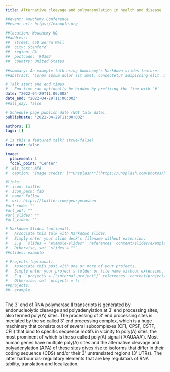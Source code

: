 ```yaml
---
title: Alternative cleavage and polyadenylation in health and disease

##event: Wowchemy Conference
##event_url: https://example.org

##location: Wowchemy HQ
##address:
##  street: 450 Serra Mall
##  city: Stanford
##  region: CA
##  postcode: '94305'
##  country: United States

##summary: An example talk using Wowchemy's Markdown slides feature.
##abstract: "Lorem ipsum dolor sit amet, consectetur adipiscing elit. Duis posuere tellusac convallis placerat. Proin tincidunt magna sed ex sollicitudin condimentum. Sed ac faucibus dolor, scelerisque sollicitudin nisi. Cras purus urna, suscipit quis sapien eu, pulvinar tempor diam."

# Talk start and end times.
#   End time can optionally be hidden by prefixing the line with `#`.
date: "2022-04-29T11:00:00Z"
date_end: "2022-04-29T11:00:00Z"
##all_day: false

# Schedule page publish date (NOT talk date).
publishDate: "2022-04-29T11:00:00Z"

authors: []
tags: []

# Is this a featured talk? (true/false)
featured: false

image:
  placement: 1
  focal_point: "Center"
#  alt_text: APA
#  caption: 'Image credit: [**Unsplash**](https://unsplash.com/photos/bzdhc5b3Bxs)'

#links:
#- icon: twitter
#  icon_pack: fab
#  name: Follow
#  url: https://twitter.com/georgecushen
#url_code: ""
#url_pdf: ""
#url_slides: ""
#url_video: ""

# Markdown Slides (optional).
#   Associate this talk with Markdown slides.
#   Simply enter your slide deck's filename without extension.
#   E.g. `slides = "example-slides"` references `content/slides/example-slides.md`.
#   Otherwise, set `slides = ""`.
##slides: example

# Projects (optional).
#   Associate this post with one or more of your projects.
#   Simply enter your project's folder or file name without extension.
#   E.g. `projects = ["internal-project"]` references `content/project/deep-learning/index.md`.
#   Otherwise, set `projects = []`.
##projects:
##- example
---
```


The 3' end of RNA polymerase II transcripts is generated by endonucleolytic cleavage and polyadenylation at 3' end processing sites, also termed poly(A) sites. The processing of 3' end processing sites is mediated by the so called 3' end processing complex, which is a huge machinery that consists out of several subcomplexes (CFI, CPSF, CSTF, CFII) that bind to specific sequence motifs in vicinity to poly(A) sites, the most prominent of which is the so called poly(A) signal ('AAUAAA'). Most human genes have multiple poly(A) sites and the alternative cleavage and polyadenylation (APA) of these sites gives rise to isoforms that differ in their coding sequence (CDS) and/or their 3' untranslated regions (3' UTRs). The latter harbour cis-regulatory elements that are key regulators of RNA tability, translation and localization.



